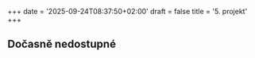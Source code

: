+++
date = '2025-09-24T08:37:50+02:00'
draft = false
title = '5. projekt'
+++

## Dočasně nedostupné